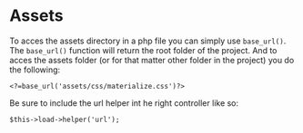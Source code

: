 # Assets
To acces the assets directory in a php file you can simply use `base_url()`.
The `base_url()` function will return the root folder of the project.
And to acces the assets folder (or for that matter other folder in the project) you do the following:
```
<?=base_url('assets/css/materialize.css')?>
```

Be sure to include the url helper int he right controller like so:
```
$this->load->helper('url');
```
